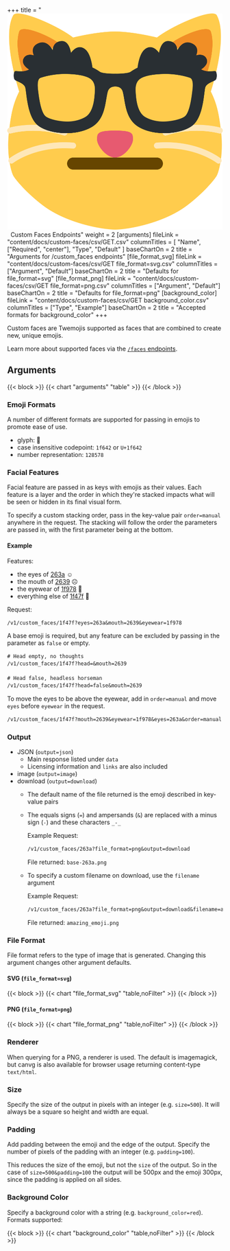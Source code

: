 +++
title = "<img class='emoji' src='/icons/custom-cat.svg'></img>&nbsp;&nbsp;Custom Faces Endpoints"
weight = 2
[arguments]
  fileLink = "content/docs/custom-faces/csv/GET.csv"
  columnTitles = [
    "Name",
    ["Required", "center"],
    "Type",
    "Default"
  ]
  baseChartOn = 2
  title = "Arguments for /custom_faces endpoints"
[file_format_svg]
  fileLink = "content/docs/custom-faces/csv/GET file_format=svg.csv"
  columnTitles = ["Argument", "Default"]
  baseChartOn = 2
  title = "Defaults for file_format=svg"
[file_format_png]
  fileLink = "content/docs/custom-faces/csv/GET file_format=png.csv"
  columnTitles = ["Argument", "Default"]
  baseChartOn = 2
  title = "Defaults for file_format=png"
[background_color]
  fileLink = "content/docs/custom-faces/csv/GET background_color.csv"
  columnTitles = ["Type", "Example"]
  baseChartOn = 2
  title = "Accepted formats for background_color"
+++

Custom faces are Twemojis supported as faces that are combined to create new, unique emojis.

Learn more about supported faces via the [`/faces` endpoints](/docs/faces/).

## Arguments

{{< block >}}
  {{< chart "arguments" "table" >}}
{{< /block >}}

### Emoji Formats

A number of different formats are supported for passing in emojis to promote ease of use.

- glyph: 🙂
- case insensitive codepoint: `1f642` or `U+1f642`
- number representation: `128578`

### Facial Features

Facial feature are passed in as keys with emojis as their values. Each feature is a layer and the order in which they're stacked impacts what will be seen or hidden in its final visual form.

To specify a custom stacking order, pass in the key-value pair <span id="order">`order=manual`</span> anywhere in the request. The stacking will follow the order the parameters are passed in, with the first parameter being at the bottom.

#### Example

Features:

- the eyes of [263a](https://unicode-table.com/en/263A) ☺️
- the mouth of [2639](https://unicode-table.com/en/2639/) ☹️
- the eyewear of [1f978](https://unicode-table.com/en/1F978/) 🥸
- everything else of [1f47f](https://unicode-table.com/en/1F47F/) 👿

Request:

```txt
/v1/custom_faces/1f47f?eyes=263a&mouth=2639&eyewear=1f978
```

A base emoji is required, but any feature can be excluded by passing in the parameter as `false` or empty.

```txt
# Head empty, no thoughts
/v1/custom_faces/1f47f?head=&mouth=2639

# Head false, headless horseman
/v1/custom_faces/1f47f?head=false&mouth=2639
```

To move the eyes to be above the eyewear, add in `order=manual` and move `eyes` before `eyewear` in the request.

```txt
/v1/custom_faces/1f47f?mouth=2639&eyewear=1f978&eyes=263a&order=manual
```

### Output

- JSON (`output=json`)
  - Main response listed under `data`
  - Licensing information and `links` are also included
- image (`output=image`)
- download (`output=download`)
  - The default name of the file returned is the emoji described in key-value pairs
  - The equals signs (`=`) and ampersands (`&`) are replaced with a minus sign (`-`) and these characters `_-_`

    Example Request:

    ```txt
    /v1/custom_faces/263a?file_format=png&output=download
    ```

    File returned: `base-263a.png`

  - To specify a custom filename on download, use the <span id="filename">`filename` argument</span>

    Example Request:

    ```txt
    /v1/custom_faces/263a?file_format=png&output=download&filename=amazing_emoji
    ```

    File returned: `amazing_emoji.png`

### File Format

File format refers to the type of image that is generated. Changing this argument changes other argument defaults.

#### SVG (`file_format=svg`)

{{< block >}}
  {{< chart "file_format_svg" "table,noFilter" >}}
{{< /block >}}

#### PNG (`file_format=png`)

{{< block >}}
  {{< chart "file_format_png" "table,noFilter" >}}
{{< /block >}}

### Renderer

When querying for a PNG, a renderer is used. The default is imagemagick, but canvg is also available for browser usage returning content-type `text/html`.

### Size

Specify the size of the output in pixels with an integer (e.g. `size=500`). It will always be a square so height and width are equal.

### Padding

Add padding between the emoji and the edge of the output. Specify the number of pixels of the padding with an integer (e.g. `padding=100`).

This reduces the size of the emoji, but not the `size` of the output. So in the case of `size=500&padding=100` the output will be 500px and the emoji 300px, since the padding is applied on all sides.

### Background Color

Specify a background color with a string (e.g. `background_color=red`). Formats supported:

{{< block >}}
  {{< chart "background_color" "table,noFilter" >}}
{{< /block >}}
